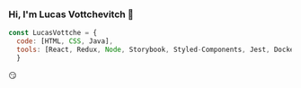 ### Hi, I'm Lucas Vottchevitch 👋
```js
const LucasVottche = {
  code: [HTML, CSS, Java],
  tools: [React, Redux, Node, Storybook, Styled-Components, Jest, Docker],
  }
  ```
  :smirk:
<!--
**LucasVottche/LucasVottche** is a ✨ _special_ ✨ repository because its `README.md` (this file) appears on your GitHub profile.

Here are some ideas to get you started:

- 🔭 I’m currently working on ...
- 🌱 I’m currently learning ...
- 👯 I’m looking to collaborate on ...
- 🤔 I’m looking for help with ...
- 💬 Ask me about ...
- 📫 How to reach me: ...
- 😄 Pronouns: ...
- ⚡ Fun fact: ...
-->
